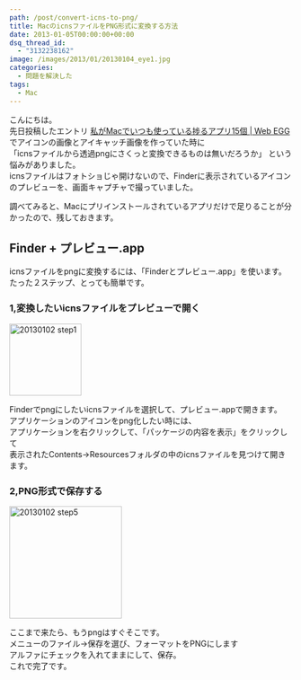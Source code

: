```yaml
---
path: /post/convert-icns-to-png/
title: MacのicnsファイルをPNG形式に変換する方法
date: 2013-01-05T00:00:00+00:00
dsq_thread_id:
  - "3132238162"
image: /images/2013/01/20130104_eye1.jpg
categories:
  - 問題を解決した
tags:
  - Mac
---
```


こんにちは。  
先日投稿したエントリ <a href="/post/my-favorite-mac-15-apps/" target="_blank">私がMacでいつも使っている捗るアプリ15個 | Web EGG</a> でアイコンの画像とアイキャッチ画像を作っていた時に  
「icnsファイルから透過pngにさくっと変換できるものは無いだろうか」 という悩みがありました。  
icnsファイルはフォトショじゃ開けないので、Finderに表示されているアイコンのプレビューを、画面キャプチャで撮っていました。  

調べてみると、Macにプリインストールされているアプリだけで足りることが分かったので、残しておきます。 

<!--more-->

## Finder + プレビュー.app

icnsファイルをpngに変換するには、「Finderとプレビュー.app」を使います。 たった２ステップ、とっても簡単です。 

### 1,変換したいicnsファイルをプレビューで開く

<img src="/images/2013/01/20130102_step1.png" alt="20130102 step1" title="20130102_step1.png" height="128" />

Finderでpngにしたいicnsファイルを選択して、プレビュー.appで開きます。  
アプリケーションのアイコンをpng化したい時には、  
アプリケーションを右クリックして、「パッケージの内容を表示」をクリックして  
表示されたContents→Resourcesフォルダの中のicnsファイルを見つけて開きます。  

### 2,PNG形式で保存する

<img src="/images/2013/01/20130102_step5.png" alt="20130102 step5" title="20130102_step5.png" height="200" />

ここまで来たら、もうpngはすぐそこです。  
メニューのファイル→保存を選び、フォーマットをPNGにします  
アルファにチェックを入れてままにして、保存。  
これで完了です。 

<div style="font-size:0px;height:0px;line-height:0px;margin:0;padding:0;clear:both">
</div>